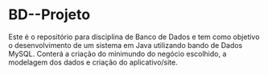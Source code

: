 # BD--Projeto
Este é o repositório para disciplina de Banco de Dados e tem como objetivo o desenvolvimento de um sistema em Java utilizando bando de Dados MySQL. Conterá a criação do minimundo do negócio escolhido, a modelagem dos dados e criação do aplicativo/site.
